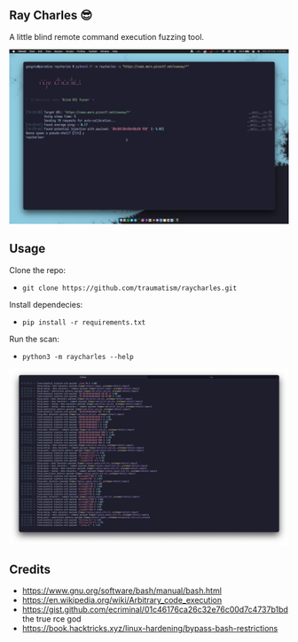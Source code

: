 ## Ray Charles 😎

A little blind remote command execution fuzzing tool.

![](./screenshot.png)

## Usage

Clone the repo:

- `git clone https://github.com/traumatism/raycharles.git`

Install dependecies:

- `pip install -r requirements.txt`

Run the scan:

- `python3 -m raycharles --help`

![](./screenshot2.png)

## Credits

- https://www.gnu.org/software/bash/manual/bash.html
- https://en.wikipedia.org/wiki/Arbitrary_code_execution
- https://gist.github.com/ecriminal/01c46176ca26c32e76c00d7c4737b1bd the true rce god
- https://book.hacktricks.xyz/linux-hardening/bypass-bash-restrictions